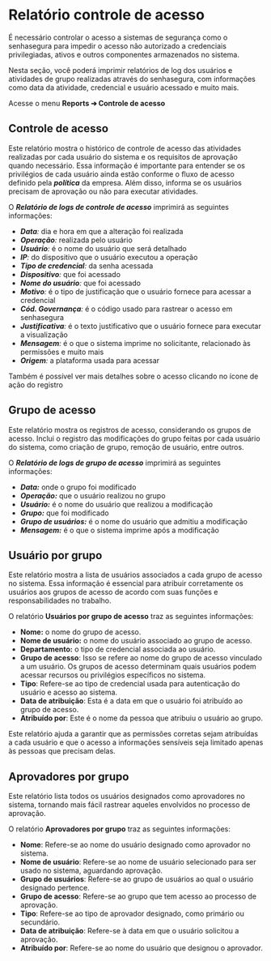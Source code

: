 # Relatório controle de acesso

É necessário controlar o acesso a sistemas de segurança como o senhasegura para impedir o acesso não autorizado a credenciais privilegiadas, ativos e outros componentes armazenados no sistema.

Nesta seção, você poderá imprimir relatórios de log dos usuários e atividades de grupo realizadas através do senhasegura, com informações como data da atividade, credencial e usuário acessado e muito mais.

Acesse o menu **Reports ➔ Controle de acesso**

## **Controle de acesso**

Este relatório mostra o histórico de controle de acesso das atividades realizadas por cada usuário do sistema e os requisitos de aprovação quando necessário. Essa informação é importante para entender se os privilégios de cada usuário ainda estão conforme o fluxo de acesso definido pela ***política*** da empresa. Além disso, informa se os usuários precisam de aprovação ou não para executar atividades.

O ***Relatório de logs de controle de acesso*** imprimirá as seguintes informações:

- ***Data**:* dia e hora em que a alteração foi realizada
- ***Operação**:* realizada pelo usuário
- ***Usuário**:* é o nome do usuário que será detalhado
- ***IP**:* do dispositivo que o usuário executou a operação
- ***Tipo de credencial**:* da senha acessada
- ***Dispositivo**:* que foi acessado
- ***Nome do usuário**:* que foi acessado
- ***Motivo**:* é o tipo de justificação que o usuário fornece para acessar a credencial
- ***Cód. Governança**:* é o código usado para rastrear o acesso em senhasegura
- ***Justificativa**:* é o texto justificativo que o usuário fornece para executar a visualização
- ***Mensagem**:* é o que o sistema imprime no solicitante, relacionado às permissões e muito mais
- ***Origem**:* a plataforma usada para acessar

Também é possível ver mais detalhes sobre o acesso clicando no ícone de ação do registro

## **Grupo de acesso**

Este relatório mostra os registros de acesso, considerando os grupos de acesso. Inclui o registro das modificações do grupo feitas por cada usuário do sistema, como criação de grupo, remoção de usuário, entre outros.

O ***Relatório de logs de grupo de acesso*** imprimirá as seguintes informações:

- ***Data:*** onde o grupo foi modificado
- ***Operação:*** que o usuário realizou no grupo
- ***Usuário:*** é o nome do usuário que realizou a modificação
- ***Grupo:*** que foi modificado
- ***Grupo de usuários:*** é o nome do usuário que admitiu a modificação
- ***Mensagem:*** é o que o sistema imprime após a modificação

## **Usuário por grupo**

Este relatório mostra a lista de usuários associados a cada grupo de acesso no sistema. Essa informação é essencial para atribuir corretamente os usuários aos grupos de acesso de acordo com suas funções e responsabilidades no trabalho.

O relatório **Usuários por grupo de acesso** traz as seguintes informações:

- **Nome:** o nome do grupo de acesso.
- **Nome de usuário:** o nome do usuário associado ao grupo de acesso.
- **Departamento:** o tipo de credencial associada ao usuário.
- **Grupo de acesso**: Isso se refere ao nome do grupo de acesso vinculado a um usuário. Os grupos de acesso determinam quais usuários podem acessar recursos ou privilégios específicos no sistema.
- **Tipo**: Refere-se ao tipo de credencial usada para autenticação do usuário e acesso ao sistema.
- **Data de atribuição**: Esta é a data em que o usuário foi atribuído ao grupo de acesso.
- **Atribuído por**: Este é o nome da pessoa que atribuiu o usuário ao grupo.

Este relatório ajuda a garantir que as permissões corretas sejam atribuídas a cada usuário e que o acesso a informações sensíveis seja limitado apenas às pessoas que precisam delas.

## **Aprovadores por grupo**

Este relatório lista todos os usuários designados como aprovadores no sistema, tornando mais fácil rastrear aqueles envolvidos no processo de aprovação.

O relatório **Aprovadores por grupo** traz as seguintes informações:

- **Nome**: Refere-se ao nome do usuário designado como aprovador no sistema.
- **Nome de usuário**: Refere-se ao nome de usuário selecionado para ser usado no sistema, aguardando aprovação.
- **Grupo de usuários**: Refere-se ao grupo de usuários ao qual o usuário designado pertence.
- **Grupo de acesso**: Refere-se ao grupo que tem acesso ao processo de aprovação.
- **Tipo**: Refere-se ao tipo de aprovador designado, como primário ou secundário.
- **Data de atribuição**: Refere-se à data em que o usuário solicitou a aprovação.
- **Atribuído por**: Refere-se ao nome do usuário que designou o aprovador.
